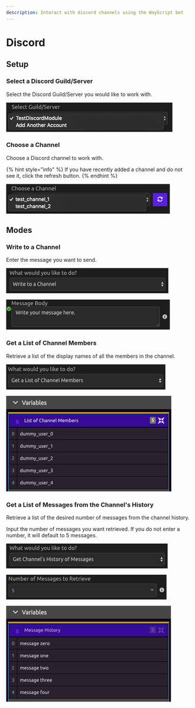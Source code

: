 ```yaml
---
description: Interact with discord channels using the WayScript bot
---
```


# Discord

## **Setup**

### **Select a Discord Guild/Server**

Select the Discord Guild/Server you would like to work with.

![](../.gitbook/assets/img1.png)

### **Choose a Channel**

Choose a Discord channel to work with.

{% hint style="info" %}
If you have recently added a channel and do not see it, click the refresh button.
{% endhint %}

![](../.gitbook/assets/img2%20%281%29.png)

## **Modes**

### **Write to a Channel**

Enter the message you want to send.

![](../.gitbook/assets/img3.png)

![](../.gitbook/assets/img4.png)

### **Get a List of Channel Members**

Retrieve a list of the display names of all the members in the channel.

![](../.gitbook/assets/img5%20%281%29.png)

![](../.gitbook/assets/img6.png)

### Get a List of Messages from the Channel's History

Retrieve a list of the desired number of messages from the channel history.

Input the number of messages you want retrieved. If you do not enter a number, it will default to 5 messages.

![](../.gitbook/assets/img7.png)

![](../.gitbook/assets/img8.png)

![](../.gitbook/assets/img9.png)

